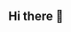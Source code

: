 ## Hi there 👋

<!--
**AnnaGamova/AnnaGamova** is a ✨ _special_ ✨ repository because its `README.md` (this file) appears on your GitHub profile.

<div class="intro">
                      <H1>Anna Gamova</H1>
                      <H4>Quality Control Engineer</H4>
                      <button class="blue-button">Узнать больше</button>
                 </div>
